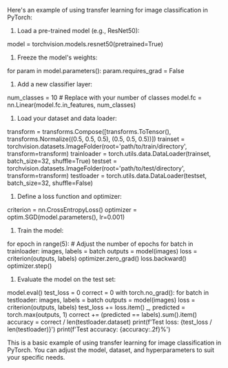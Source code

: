 Here's an example of using transfer learning for image classification in PyTorch:

1. Load a pre-trained model (e.g., ResNet50):

model = torchvision.models.resnet50(pretrained=True)

1. Freeze the model's weights:

for param in model.parameters():
    param.requires_grad = False

1. Add a new classifier layer:

num_classes = 10  # Replace with your number of classes
model.fc = nn.Linear(model.fc.in_features, num_classes)

1. Load your dataset and data loader:

transform = transforms.Compose([transforms.ToTensor(), transforms.Normalize((0.5, 0.5, 0.5), (0.5, 0.5, 0.5))])
trainset = torchvision.datasets.ImageFolder(root='path/to/train/directory', transform=transform)
trainloader = torch.utils.data.DataLoader(trainset, batch_size=32, shuffle=True)
testset = torchvision.datasets.ImageFolder(root='path/to/test/directory', transform=transform)
testloader = torch.utils.data.DataLoader(testset, batch_size=32, shuffle=False)

1. Define a loss function and optimizer:

criterion = nn.CrossEntropyLoss()
optimizer = optim.SGD(model.parameters(), lr=0.001)

1. Train the model:

for epoch in range(5):  # Adjust the number of epochs
    for batch in trainloader:
        images, labels = batch
        outputs = model(images)
        loss = criterion(outputs, labels)
        optimizer.zero_grad()
        loss.backward()
        optimizer.step()

1. Evaluate the model on the test set:

model.eval()
test_loss = 0
correct = 0
with torch.no_grad():
    for batch in testloader:
        images, labels = batch
        outputs = model(images)
        loss = criterion(outputs, labels)
        test_loss += loss.item()
        _, predicted = torch.max(outputs, 1)
        correct += (predicted == labels).sum().item()
accuracy = correct / len(testloader.dataset)
print(f'Test loss: {test_loss / len(testloader)}')
print(f'Test accuracy: {accuracy:.2f}%')

This is a basic example of using transfer learning for image classification in PyTorch. You can adjust the model, dataset, and hyperparameters to suit your specific needs.
